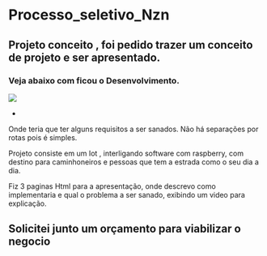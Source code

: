 # Processo_seletivo_Nzn 

## Projeto conceito , foi pedido trazer um conceito de projeto e ser apresentado.

### Veja abaixo com ficou o Desenvolvimento.


![](desenvolvimento.gif) 


-
Onde teria que ter alguns requisitos a ser sanados. Não há separações por rotas pois é simples.

Projeto consiste em um Iot , interligando software com raspberry, com destino  para caminhoneiros e pessoas que tem a estrada como o seu dia a dia.

Fiz 3 paginas Html para a apresentação, onde descrevo como implementaria e qual o problema a ser sanado, exibindo um video para explicação.

Solicitei junto um orçamento para viabilizar o negocio
-

